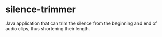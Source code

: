 # silence-trimmer
Java application that can trim the silence from the beginning and end of audio clips, thus shortening their length.
